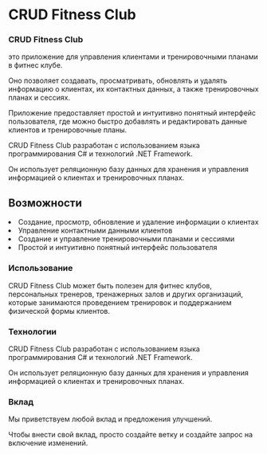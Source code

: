 <h1>CRUD Fitness Club</h1>
<h3>CRUD Fitness Club</h3><p>это приложение для управления клиентами и тренировочными планами в фитнес клубе.</p>
<p>Оно позволяет создавать, просматривать, обновлять и удалять информацию о клиентах, их контактных данных, а также тренировочных планах и сессиях.</p>

<p>Приложение предоставляет простой и интуитивно понятный интерфейс пользователя,
где можно быстро добавлять и редактировать данные клиентов и тренировочные планы.</p>
<p>CRUD Fitness Club разработан с использованием языка программирования C# и технологий .NET Framework.</p>
<p>Он использует реляционную базу данных для хранения и управления информацией о клиентах и тренировочных планах.</p>

<h2>Возможности</h2>
<li>Создание, просмотр, обновление и удаление информации о клиентах</li>
<li>Управление контактными данными клиентов</li>
<li>Создание и управление тренировочными планами и сессиями</li>
<li>Простой и интуитивно понятный интерфейс пользователя</li>
<h3>Использование</h3>
<p>CRUD Fitness Club может быть полезен для фитнес клубов,
персональных тренеров, тренажерных залов и других организаций,
которые занимаются проведением тренировок и поддержанием физической формы клиентов.</p>

<h3>Технологии</h3>
<p>CRUD Fitness Club разработан с использованием языка программирования C# и технологий .NET Framework.</p>
<p>Он использует реляционную базу данных для хранения и управления информацией о клиентах и тренировочных планах.</p>

<h3>Вклад</h3>
<p>Мы приветствуем любой вклад и предложения улучшений.</p> 
<p>Чтобы внести свой вклад, просто создайте ветку и создайте запрос на включение изменений.</p>
